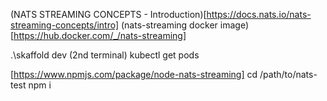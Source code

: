 (NATS STREAMING CONCEPTS - Introduction)[https://docs.nats.io/nats-streaming-concepts/intro]
(nats-streaming docker image)[https://hub.docker.com/_/nats-streaming]

.\skaffold dev
(2nd terminal) kubectl get pods

[https://www.npmjs.com/package/node-nats-streaming]
cd /path/to/nats-test
npm i
